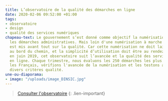 ```yaml
---
title: L’observatoire de la qualité des démarches en ligne
date: 2020-02-06 09:52:00 +01:00
tags:
- observatoire
- design
- qualité des services numériques
chapeau-text: Le gouvernement s’est donné comme objectif la numérisation de toutes
  les démarches administratives. Mais loin d'une numérisation à marche forcée, l'accent
  est mis avant tout sur la qualité. Car cette numérisation ne doit laisser personne
  au bord du chemin, et la simplicité d’utilisation doit être au rendez-vous. Lancé
  en juin 2019, cet observatoire suit l’avancée et la qualité des services publics
  en ligne. Chaque trimestre, nous évaluons les 250 démarches les plus utilisées par
  les Français, vérifions l'avancée de la numérisation et les testons au regard de
  divers critères qualité.
une-ou-diaporama:
- image: "/uploads/image_DINSIC.jpg"
---
```


> [Consulter l'observatoire](https://observatoire.numerique.gouv.fr/observatoire/ "Consulter l'observatoire")
{: .lien-important}